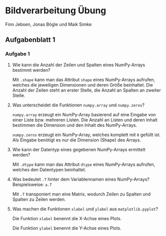 # Bildverarbeitung Übung

Finn Jebsen, Jonas Bögle und Maik Simke

## Aufgabenblatt 1

### Aufgabe 1

1. Wie kann die Anzahl der Zeilen und Spalten eines NumPy-Arrays bestimmt werden?

   Mit $\texttt{.shape}$ kann man das Attribut $\texttt{shape}$ eines NumPy-Arrays aufrufen, welches die jeweiligen Dimensionen und deren Größe beinhaltet. Die Anzahl der Zeilen steht an erster Stelle, die Anzahl an Spalten an zweiter Stelle.



2. Was unterscheidet die Funktionen $\texttt{numpy.array}$ und $\texttt{numpy.zeros}$?

   $\texttt{numpy.array}$ erzeugt ein NumPy-Array basierend auf eine Eingabe von einer Liste bzw. mehreren Listen. Die Anzahl an Listen und deren Inhalt bestimmen die Dimension und den Inhalt des NumPy-Arrays.

   $\texttt{numpy.zeros}$ erzeugt ein NumPy-Array, welches komplett mit $\texttt{0}$ gefüllt ist. Als Eingabe benötigt es nur die Dimension (Shape) des Arrays.



3. Wie kann der Datentyp eines gegebenen NumPy-Arrays ermittelt werden?

   Mit $\texttt{.dtype}$ kann man das Attribut $\texttt{dtype}$ eines NumPy-Arrays aufrufen, welches den Datentypen beinhaltet.



4. Was bedeutet $\texttt{.T}$ hinter dem Variablennamen eines NumPy-Arrays? Beispielsweise: $\texttt{a.T}$

   Mit $\texttt{.T}$ transponiert man eine Matrix, wodurch Zeilen zu Spalten und Spalten zu Zeilen werden.



5. Was machen die Funktionen $\texttt{xlabel}$ und $\texttt{ylabel}$ aus $\texttt{matplotlib.pyplot}$?

   Die Funktion $\texttt{xlabel}$ benennt die X-Achse eines Plots.

   Die Funktion $\texttt{ylabel}$ benennt die Y-Achse eines Plots.

